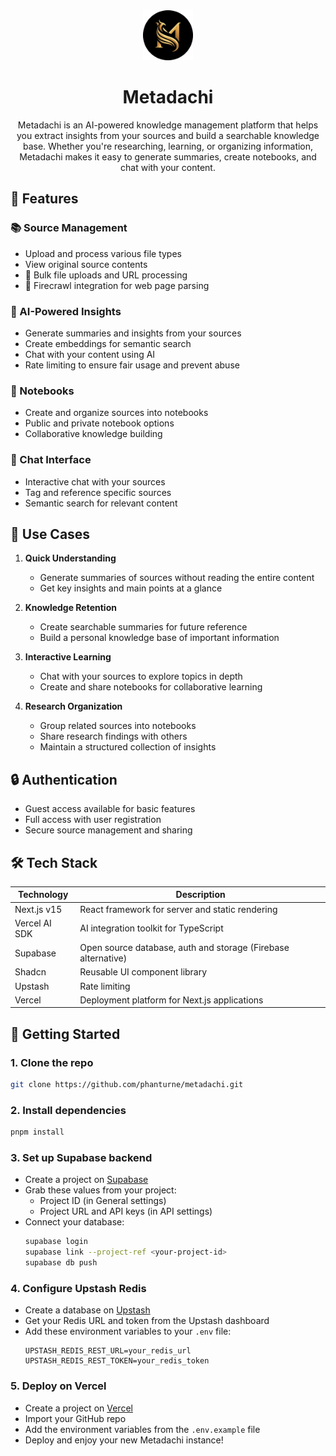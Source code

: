 <div align="center">
<img src="public/images/icon-circle.png" alt="Metadachi Icon" style="width: 80px; height: auto;" />
<h1>Metadachi</h1>
Metadachi is an AI-powered knowledge management platform that helps you extract insights from your sources and build a searchable knowledge base. Whether you're researching, learning, or organizing information, Metadachi makes it easy to generate summaries, create notebooks, and chat with your content.
</div>

## 🌟 Features

### 📚 Source Management

- Upload and process various file types
- View original source contents
- 🚧 Bulk file uploads and URL processing
- 🚧 Firecrawl integration for web page parsing

### 🤖 AI-Powered Insights

- Generate summaries and insights from your sources
- Create embeddings for semantic search
- Chat with your content using AI
- Rate limiting to ensure fair usage and prevent abuse

### 📓 Notebooks

- Create and organize sources into notebooks
- Public and private notebook options
- Collaborative knowledge building

### 💬 Chat Interface

- Interactive chat with your sources
- Tag and reference specific sources
- Semantic search for relevant content

## 🎯 Use Cases

1. **Quick Understanding**

   - Generate summaries of sources without reading the entire content
   - Get key insights and main points at a glance

2. **Knowledge Retention**

   - Create searchable summaries for future reference
   - Build a personal knowledge base of important information

3. **Interactive Learning**

   - Chat with your sources to explore topics in depth
   - Create and share notebooks for collaborative learning

4. **Research Organization**
   - Group related sources into notebooks
   - Share research findings with others
   - Maintain a structured collection of insights

## 🔒 Authentication

- Guest access available for basic features
- Full access with user registration
- Secure source management and sharing

## 🛠️ Tech Stack

| Technology    | Description                                                   |
| ------------- | ------------------------------------------------------------- |
| Next.js v15   | React framework for server and static rendering               |
| Vercel AI SDK | AI integration toolkit for TypeScript                         |
| Supabase      | Open source database, auth and storage (Firebase alternative) |
| Shadcn        | Reusable UI component library                                 |
| Upstash       | Rate limiting                                                 |
| Vercel        | Deployment platform for Next.js applications                  |

## 🚀 Getting Started

### 1. Clone the repo

```sh
git clone https://github.com/phanturne/metadachi.git
```

### 2. Install dependencies

```sh
pnpm install
```

### 3. Set up Supabase backend

- Create a project on [Supabase](https://supabase.com/)
- Grab these values from your project:
  - Project ID (in General settings)
  - Project URL and API keys (in API settings)
- Connect your database:
  ```sh
  supabase login
  supabase link --project-ref <your-project-id>
  supabase db push
  ```

### 4. Configure Upstash Redis

- Create a database on [Upstash](https://upstash.com/)
- Get your Redis URL and token from the Upstash dashboard
- Add these environment variables to your `.env` file:
  ```
  UPSTASH_REDIS_REST_URL=your_redis_url
  UPSTASH_REDIS_REST_TOKEN=your_redis_token
  ```

### 5. Deploy on Vercel

- Create a project on [Vercel](https://vercel.com/)
- Import your GitHub repo
- Add the environment variables from the `.env.example` file
- Deploy and enjoy your new Metadachi instance!
